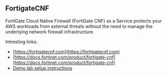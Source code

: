 ## FortigateCNF
FortiGate Cloud Native Firewall (FortiGate CNF) as a Service protects your AWS workloads from external threats without the need to manage the underlying network firewall infrastructure. 

Intresting links:
- [https://fortigatecnf.com](https://fortigatecnf.com)
- [https://docs.fortinet.com/product/fortigate-cnf](https://docs.fortinet.com/product/fortigate-cnf)
- [Demo lab setup instructions](./demo-lab-setup)
